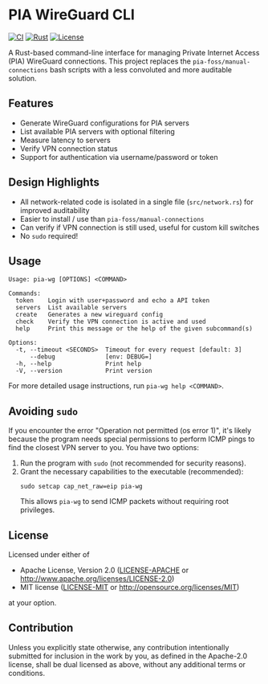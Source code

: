 # PIA WireGuard CLI

[![CI](https://github.com/M3t0r/pia-wg-rs/actions/workflows/ci.yml/badge.svg)](https://github.com/M3t0r/pia-wg-rs/actions/workflows/ci.yml)
[![Rust](https://img.shields.io/badge/rust-1.81.0%2B-blue.svg)](https://www.rust-lang.org)
[![License](https://img.shields.io/badge/license-MIT%20OR%20Apache--2.0-blue.svg)](LICENSE)

A Rust-based command-line interface for managing Private Internet Access (PIA) WireGuard connections. This project replaces the `pia-foss/manual-connections` bash scripts with a less convoluted and more auditable solution.

## Features

- Generate WireGuard configurations for PIA servers
- List available PIA servers with optional filtering
- Measure latency to servers
- Verify VPN connection status
- Support for authentication via username/password or token

## Design Highlights

- All network-related code is isolated in a single file (`src/network.rs`) for improved auditability
- Easier to install / use than `pia-foss/manual-connections` 
- Can verify if VPN connection is still used, useful for custom kill switches
- No `sudo` required!

## Usage

```
Usage: pia-wg [OPTIONS] <COMMAND>

Commands:
  token    Login with user+password and echo a API token
  servers  List available servers
  create   Generates a new wireguard config
  check    Verify the VPN connection is active and used
  help     Print this message or the help of the given subcommand(s)

Options:
  -t, --timeout <SECONDS>  Timeout for every request [default: 3]
      --debug              [env: DEBUG=]
  -h, --help               Print help
  -V, --version            Print version
```

For more detailed usage instructions, run `pia-wg help <COMMAND>`.

## Avoiding `sudo`

If you encounter the error "Operation not permitted (os error 1)", it's likely because the program needs special permissions to perform ICMP pings to find the closest VPN server to you. You have two options:

1. Run the program with `sudo` (not recommended for security reasons).
2. Grant the necessary capabilities to the executable (recommended):
   ```
   sudo setcap cap_net_raw=eip pia-wg
   ```
   This allows `pia-wg` to send ICMP packets without requiring root privileges.

## License

Licensed under either of

 * Apache License, Version 2.0
   ([LICENSE-APACHE](LICENSE-APACHE) or http://www.apache.org/licenses/LICENSE-2.0)
 * MIT license
   ([LICENSE-MIT](LICENSE-MIT) or http://opensource.org/licenses/MIT)

at your option.

## Contribution

Unless you explicitly state otherwise, any contribution intentionally submitted
for inclusion in the work by you, as defined in the Apache-2.0 license, shall be
dual licensed as above, without any additional terms or conditions.
